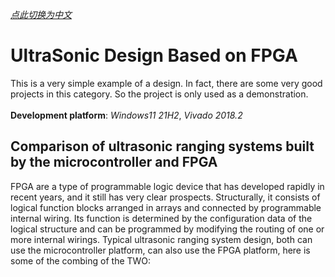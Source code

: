 [*点此切换为中文*](https://github.com/MongooseOrion/UltraSonic-Design_based-on-FPGA/blob/main/README.md)
# UltraSonic Design Based on FPGA
This is a very simple example of a design. In fact, there are some very good projects in this category. So the project is only used as a demonstration.<br><br>
**Development platform**: *Windows11 21H2*, *Vivado 2018.2*
## Comparison of ultrasonic ranging systems built by the microcontroller and FPGA
FPGA are a type of programmable logic device that has developed rapidly in recent years, and it still has very clear prospects. Structurally, it consists of logical function blocks arranged in arrays and connected by programmable internal wiring. Its function is determined by the configuration data of the logical structure and can be programmed by modifying the routing of one or more internal wirings. Typical ultrasonic ranging system design, both can use the microcontroller platform, can also use the FPGA platform, here is some of the combing of the TWO: <br>
